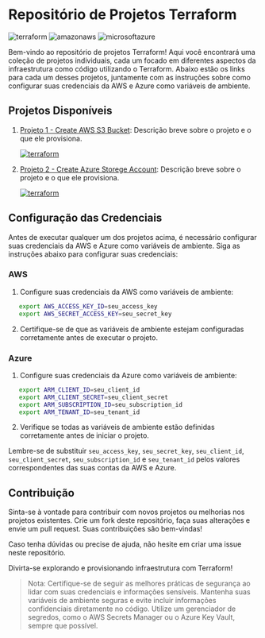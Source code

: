 # Repositório de Projetos Terraform

![terraform](https://img.shields.io/badge/-terraform-white?style=for-the-badge&logo=terraform&color=7B42BC&logoColor=white)
![amazonaws](https://img.shields.io/badge/-Amazon_AWS-white?style=for-the-badge&logo=amazonaws&color=232F3E&logoColor=white)
![microsoftazure](https://img.shields.io/badge/-Microsoft_Azure-white?style=for-the-badge&logo=microsoftazure&color=0078D7&logoColor=white)

Bem-vindo ao repositório de projetos Terraform! Aqui você encontrará uma coleção de projetos individuais, cada um focado em diferentes aspectos da infraestrutura como código utilizando o Terraform. Abaixo estão os links para cada um desses projetos, juntamente com as instruções sobre como configurar suas credenciais da AWS e Azure como variáveis de ambiente.

## Projetos Disponíveis

1. [Projeto 1 - Create AWS S3 Bucket](./Create_AWS_S3_Bucket): Descrição breve sobre o projeto e o que ele provisiona.

    [![terraform](https://img.shields.io/badge/-Código_Terraform-white?style=for-the-badge&logo=terraform&color=7B42BC&logoColor=white)](./Create_AWS_S3_Bucket/main.tf)

2. [Projeto 2 - Create Azure Storege Account](./create_azure_storege_account): Descrição breve sobre o projeto e o que ele provisiona.

    [![terraform](https://img.shields.io/badge/-Código_Terraform-white?style=for-the-badge&logo=terraform&color=7B42BC&logoColor=white)](./create_azure_storege_account/main.tf)

## Configuração das Credenciais

Antes de executar qualquer um dos projetos acima, é necessário configurar suas credenciais da AWS e Azure como variáveis de ambiente. Siga as instruções abaixo para configurar suas credenciais:

### AWS

1. Configure suas credenciais da AWS como variáveis de ambiente:
```bash
   export AWS_ACCESS_KEY_ID=seu_access_key
   export AWS_SECRET_ACCESS_KEY=seu_secret_key
```

2. Certifique-se de que as variáveis de ambiente estejam configuradas corretamente antes de executar o projeto.

### Azure

1. Configure suas credenciais da Azure como variáveis de ambiente:
```bash
   export ARM_CLIENT_ID=seu_client_id
   export ARM_CLIENT_SECRET=seu_client_secret
   export ARM_SUBSCRIPTION_ID=seu_subscription_id
   export ARM_TENANT_ID=seu_tenant_id
```
2. Verifique se todas as variáveis de ambiente estão definidas corretamente antes de iniciar o projeto.

Lembre-se de substituir `seu_access_key`, `seu_secret_key`, `seu_client_id`, `seu_client_secret`, `seu_subscription_id` e `seu_tenant_id` pelos valores correspondentes das suas contas da AWS e Azure.

## Contribuição

Sinta-se à vontade para contribuir com novos projetos ou melhorias nos projetos existentes. Crie um fork deste repositório, faça suas alterações e envie um pull request. Suas contribuições são bem-vindas!

Caso tenha dúvidas ou precise de ajuda, não hesite em criar uma issue neste repositório.

Divirta-se explorando e provisionando infraestrutura com Terraform!

> Nota: Certifique-se de seguir as melhores práticas de segurança ao lidar com suas credenciais e informações sensíveis. Mantenha suas variáveis de ambiente seguras e evite incluir informações confidenciais diretamente no código. Utilize um gerenciador de segredos, como o AWS Secrets Manager ou o Azure Key Vault, sempre que possível.
